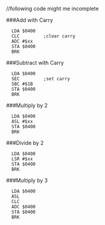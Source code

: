 //following code might me incomplete

###Add with Carry
```ASM
  LDA $0400 
  CLC         ;clear carry  
  ADC #$xx 
  STA $0400
  BRK
```

###Subtract with Carry
```ASM
  LDA $0400 
  SEC         ;set carry 
  SBC #$1B 
  STA $0400 
  BRK
```  
###Multiply by 2
```ASM
  LDA $0400 
  ASL #$xx 
  STA $0400
  BRK
```  
###Divide by 2
```ASM
  LDA $0400 
  LSR #$xx 
  STA $0400
  BRK  
```
###Multiply by 3
```ASM
  LDA $0400
  ASL 
  CLC 
  ADC $0400 
  STA $0400 
  BRK
 ``` 
